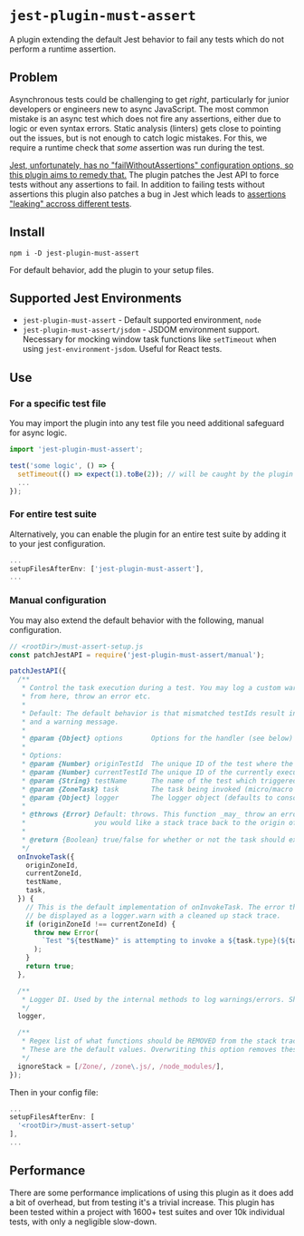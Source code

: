# `jest-plugin-must-assert`

A plugin extending the default Jest behavior to fail any tests which do not
perform a runtime assertion.

## Problem

Asynchronous tests could be challenging to get _right_, particularly for junior
developers or engineers new to async JavaScript. The most common mistake is an async
test which does not fire any assertions, either due to logic or even syntax errors.
Static analysis (linters) gets close to pointing out the issues, but is not enough to catch logic mistakes.
For this, we require a runtime check that _some_ assertion was run during the test.

[Jest, unfortunately, has no "failWithoutAssertions" configuration options, so this plugin aims to remedy that.](https://github.com/facebook/jest/issues/2209)
The plugin patches the Jest API to force tests without any assertions to fail. In addition
to failing tests without assertions this plugin also patches a bug in Jest which
leads to [assertions "leaking" accross different tests](https://github.com/facebook/jest/issues/8297).

## Install

`npm i -D jest-plugin-must-assert`

For default behavior, add the plugin to your setup files.

## Supported Jest Environments

- `jest-plugin-must-assert` - Default supported environment, `node`
- `jest-plugin-must-assert/jsdom` - JSDOM environment support. Necessary for
  mocking window task functions like `setTimeout` when using `jest-environment-jsdom`.
  Useful for React tests.

## Use

### For a specific test file

You may import the plugin into any test file you need additional safeguard for async logic.

```js
import 'jest-plugin-must-assert';

test('some logic', () => {
  setTimeout(() => expect(1).toBe(2)); // will be caught by the plugin
  ...
});
```

### For entire test suite

Alternatively, you can enable the plugin for an entire test suite by adding it
to your jest configuration.

```js
...
setupFilesAfterEnv: ['jest-plugin-must-assert'],
...
```

### Manual configuration

You may also extend the default behavior with the following, manual configuration.

```js
// <rootDir>/must-assert-setup.js
const patchJestAPI = require('jest-plugin-must-assert/manual');

patchJestAPI({
  /**
   * Control the task execution during a test. You may log a custom warning message
   * from here, throw an error etc.
   *
   * Default: The default behavior is that mismatched testIds result in ignoring of the task
   * and a warning message.
   *
   * @param {Object} options       Options for the handler (see below)
   *
   * Options:
   * @param {Number} originTestId  The unique ID of the test where the task is originating from
   * @param {Number} currentTestId The unique ID of the currently executing test
   * @param {String} testName      The name of the test which triggered this event
   * @param {ZoneTask} task        The task being invoked (micro/macro task)
   * @param {Object} logger        The logger object (defaults to console)
   *
   * @throws {Error} Default: throws. This function _may_ throw an error instead of logging it if
   *                 you would like a stack trace back to the origin of the task being ignored.
   *
   * @return {Boolean} true/false for whether or not the task should execute
   */
  onInvokeTask({
    originZoneId,
    currentZoneId,
    testName,
    task,
  }) {
    // This is the default implementation of onInvokeTask. The error thrown will
    // be displayed as a logger.warn with a cleaned up stack trace.
    if (originZoneId !== currentZoneId) {
      throw new Error(
        `Test "${testName}" is attempting to invoke a ${task.type}(${task.source}) after test completion. See stack-trace for details.`
      );
    }
    return true;
  },

  /**
   * Logger DI. Used by the internal methods to log warnings/errors. Should match console API.
   */
  logger,

  /**
   * Regex list of what functions should be REMOVED from the stack traces of cancelled tasks.
   * These are the default values. Overwriting this option removes these values
   */
  ignoreStack = [/Zone/, /zone\.js/, /node_modules/],
});
```

Then in your config file:

```js
...
setupFilesAfterEnv: [
  '<rootDir>/must-assert-setup'
],
...
```

## Performance

There are some performance implications of using this plugin as it does add a bit of
overhead, but from testing it's a trivial increase. This plugin has been tested
within a project with 1600+ test suites and over 10k individual tests, with only a negligible slow-down.
